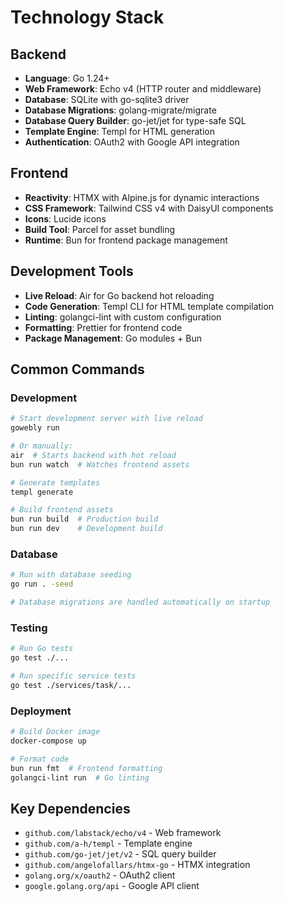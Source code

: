 # Technology Stack

## Backend
- **Language**: Go 1.24+
- **Web Framework**: Echo v4 (HTTP router and middleware)
- **Database**: SQLite with go-sqlite3 driver
- **Database Migrations**: golang-migrate/migrate
- **Database Query Builder**: go-jet/jet for type-safe SQL
- **Template Engine**: Templ for HTML generation
- **Authentication**: OAuth2 with Google API integration

## Frontend
- **Reactivity**: HTMX with Alpine.js for dynamic interactions
- **CSS Framework**: Tailwind CSS v4 with DaisyUI components
- **Icons**: Lucide icons
- **Build Tool**: Parcel for asset bundling
- **Runtime**: Bun for frontend package management

## Development Tools
- **Live Reload**: Air for Go backend hot reloading
- **Code Generation**: Templ CLI for HTML template compilation
- **Linting**: golangci-lint with custom configuration
- **Formatting**: Prettier for frontend code
- **Package Management**: Go modules + Bun

## Common Commands

### Development
```bash
# Start development server with live reload
gowebly run

# Or manually:
air  # Starts backend with hot reload
bun run watch  # Watches frontend assets

# Generate templates
templ generate

# Build frontend assets
bun run build  # Production build
bun run dev    # Development build
```

### Database
```bash
# Run with database seeding
go run . -seed

# Database migrations are handled automatically on startup
```

### Testing
```bash
# Run Go tests
go test ./...

# Run specific service tests
go test ./services/task/...
```

### Deployment
```bash
# Build Docker image
docker-compose up

# Format code
bun run fmt  # Frontend formatting
golangci-lint run  # Go linting
```

## Key Dependencies
- `github.com/labstack/echo/v4` - Web framework
- `github.com/a-h/templ` - Template engine
- `github.com/go-jet/jet/v2` - SQL query builder
- `github.com/angelofallars/htmx-go` - HTMX integration
- `golang.org/x/oauth2` - OAuth2 client
- `google.golang.org/api` - Google API client